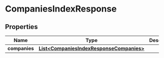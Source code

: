 

# CompaniesIndexResponse

## Properties

Name | Type | Description | Notes
------------ | ------------- | ------------- | -------------
**companies** | [**List&lt;CompaniesIndexResponseCompanies&gt;**](CompaniesIndexResponseCompanies.md) |  | 




